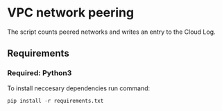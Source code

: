 # VPC network peering 

The script counts peered networks and writes an entry to the Cloud Log.

## Requirements

 ### Required: Python3
To install neccesary dependencies run command:
```python
pip install -r requirements.txt
```
